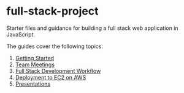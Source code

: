 # full-stack-project

Starter files and guidance for building a full stack web application in JavaScript.

The guides cover the following topics:

1. [Getting Started](guides/GETTING_STARTED.md)
1. [Team Meetings](guides/TEAM_MEETINGS.md)
1. [Full Stack Development Workflow](guides/FULL_STACK_WORKFLOW.md)
1. [Deployment to EC2 on AWS](guides/DEPLOYMENT.md)
1. [Presentations](guides/PRESENTING.md)


